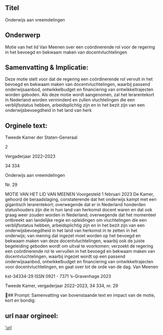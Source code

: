 ## Titel
Onderwijs aan vreemdelingen
## Onderwerp
Motie van het lid Van Meenen over een coördinerende rol voor de regering in het bevoegd en bekwaam maken van docentvluchtelingen
## Samenvatting & Implicatie:

Deze motie stelt voor dat de regering een coördinerende rol vervult in het bevoegd en bekwaam maken van docentvluchtelingen, waarbij passend onderwijsaanbod, ontwikkelbudget en financiering van ontwikkeltrajecten worden geboden. Als deze motie wordt aangenomen, zal het lerarentekort in Nederland worden verminderd en zullen vluchtelingen die een verblijfsstatus hebben, arbeidsplichtig zijn en in het bezit zijn van een onderwijsbevoegdheid in het land van herk
## Orginele text:


Tweede Kamer der Staten-Generaal

2

Vergaderjaar 2022–2023

34 334

Onderwijs aan vreemdelingen

Nr. 29

MOTIE VAN HET LID VAN MEENEN
Voorgesteld 1 februari 2023
De Kamer,
gehoord de beraadslaging,
constaterende dat het onderwijs kampt met een gigantisch lerarentekort;
overwegende dat er in Nederland honderden statushouders zijn die in hun
land van herkomst docent waren en dat ook graag weer zouden worden in
Nederland;
overwegende dat het momenteel ontbreekt aan landelijke regie en
opleidingen om vluchtelingen die een verblijfsstatus hebben, arbeidsplichtig zijn en in het bezit zijn van een onderwijsbevoegdheid in het land
van herkomst in te zetten in het onderwijs;
van mening dat ingezet moet worden op het bevoegd en bekwaam maken
van deze docentvluchtelingen, waarbij ook de juiste begeleiding geboden
wordt om uitval te voorkomen;
verzoekt de regering een coördinerende rol te vervullen in het bevoegd en
bekwaam maken van docentvluchtelingen, waarbij ingezet wordt op een
passend onderwijsaanbod, ontwikkelbudget en financiering van ontwikkeltrajecten voor docentvluchtelingen,
en gaat over tot de orde van de dag.
Van Meenen

kst-34334-29
ISSN 0921 - 7371
’s-Gravenhage 2023

Tweede Kamer, vergaderjaar 2022–2023, 34 334, nr. 29

## Prompt:
Samenvatting van bovenstaande text en impact van de motie, kort en bondig:

## url naar orgineel:
['url](https://gegevensmagazijn.tweedekamer.nl/OData/v4/2.0/Document(3c0dfe7f-5d43-4db8-a0fb-df20a5ca49d3)/resource)
